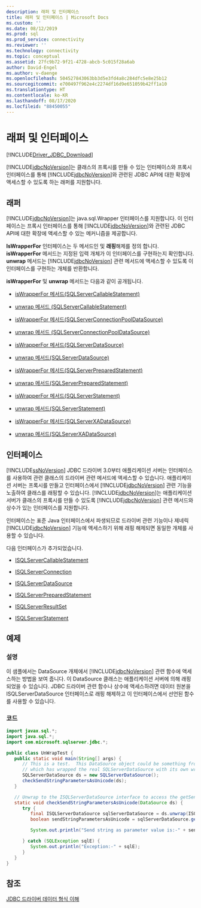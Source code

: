 ```yaml
---
description: 래퍼 및 인터페이스
title: 래퍼 및 인터페이스 | Microsoft Docs
ms.custom: ''
ms.date: 08/12/2019
ms.prod: sql
ms.prod_service: connectivity
ms.reviewer: ''
ms.technology: connectivity
ms.topic: conceptual
ms.assetid: 27fc9b72-9f21-4728-abcb-5c015f28a6ab
author: David-Engel
ms.author: v-daenge
ms.openlocfilehash: 504527843063bb3d5e3fd4a8c284dfc5e8e25b12
ms.sourcegitcommit: e700497f962e4c2274df16d9e651059b42ff1a10
ms.translationtype: HT
ms.contentlocale: ko-KR
ms.lasthandoff: 08/17/2020
ms.locfileid: "88450055"
---
```

# <a name="wrappers-and-interfaces"></a>래퍼 및 인터페이스

[!INCLUDE[Driver_JDBC_Download](../../includes/driver_jdbc_download.md)]

[!INCLUDE[jdbcNoVersion](../../includes/jdbcnoversion_md.md)]는 클래스의 프록시를 만들 수 있는 인터페이스와 프록시 인터페이스를 통해 [!INCLUDE[jdbcNoVersion](../../includes/jdbcnoversion_md.md)]와 관련된 JDBC API에 대한 확장에 액세스할 수 있도록 하는 래퍼를 지원합니다.

## <a name="wrappers"></a>래퍼

[!INCLUDE[jdbcNoVersion](../../includes/jdbcnoversion_md.md)]는 java.sql.Wrapper 인터페이스를 지원합니다. 이 인터페이스는 프록시 인터페이스를 통해 [!INCLUDE[jdbcNoVersion](../../includes/jdbcnoversion_md.md)]와 관련된 JDBC API에 대한 확장에 액세스할 수 있는 메커니즘을 제공합니다.

**IsWrapperFor** 인터페이스는 두 메서드인 및 **래핑**해제를 정의 합니다. **isWrapperFor** 메서드는 지정된 입력 개체가 이 인터페이스를 구현하는지 확인합니다. **unwrap** 메서드는 [!INCLUDE[jdbcNoVersion](../../includes/jdbcnoversion_md.md)] 관련 메서드에 액세스할 수 있도록 이 인터페이스를 구현하는 개체를 반환합니다.

**isWrapperFor** 및 **unwrap** 메서드는 다음과 같이 공개됩니다.

- [isWrapperFor 메서드&#40;SQLServerCallableStatement&#41;](../../connect/jdbc/reference/iswrapperfor-method-sqlservercallablestatement.md)

- [unwrap 메서드 &#40;SQLServerCallableStatement&#41;](../../connect/jdbc/reference/unwrap-method-sqlservercallablestatement.md)

- [isWrapperFor 메서드&#40;SQLServerConnectionPoolDataSource&#41;](../../connect/jdbc/reference/iswrapperfor-method-sqlserverconnectionpooldatasource.md)

- [unwrap 메서드 &#40;SQLServerConnectionPoolDataSource&#41;](../../connect/jdbc/reference/unwrap-method-sqlserverconnectionpooldatasource.md)

- [isWrapperFor 메서드(SQLServerDataSource)](../../connect/jdbc/reference/iswrapperfor-method-sqlserverdatasource.md)

- [unwrap 메서드&#40;SQLServerDataSource&#41;](../../connect/jdbc/reference/unwrap-method-sqlserverdatasource.md)

- [isWrapperFor 메서드(SQLServerPreparedStatement)](../../connect/jdbc/reference/iswrapperfor-method-sqlserverpreparedstatement.md)

- [unwrap 메서드&#40;SQLServerPreparedStatement&#41;](../../connect/jdbc/reference/unwrap-method-sqlserverpreparedstatement.md)

- [isWrapperFor 메서드&#40;SQLServerStatement&#41;](../../connect/jdbc/reference/iswrapperfor-method-sqlserverstatement.md)

- [unwrap 메서드&#40;SQLServerStatement&#41;](../../connect/jdbc/reference/unwrap-method-sqlserverstatement.md)

- [isWrapperFor 메서드&#40;SQLServerXADataSource&#41;](../../connect/jdbc/reference/iswrapperfor-method-sqlserverxadatasource.md)

- [unwrap 메서드&#40;SQLServerXADataSource&#41;](../../connect/jdbc/reference/unwrap-method-sqlserverxadatasource.md)

## <a name="interfaces"></a>인터페이스

[!INCLUDE[ssNoVersion](../../includes/ssnoversion-md.md)] JDBC 드라이버 3.0부터 애플리케이션 서버는 인터페이스를 사용하여 관련 클래스의 드라이버 관련 메서드에 액세스할 수 있습니다. 애플리케이션 서버는 프록시를 만들고 인터페이스에서 [!INCLUDE[jdbcNoVersion](../../includes/jdbcnoversion_md.md)] 관련 기능을 노출하여 클래스를 래핑할 수 있습니다. [!INCLUDE[jdbcNoVersion](../../includes/jdbcnoversion_md.md)]는 애플리케이션 서버가 클래스의 프록시를 만들 수 있도록 [!INCLUDE[jdbcNoVersion](../../includes/jdbcnoversion_md.md)] 관련 메서드와 상수가 있는 인터페이스를 지원합니다.

인터페이스는 표준 Java 인터페이스에서 파생되므로 드라이버 관련 기능이나 제네릭 [!INCLUDE[jdbcNoVersion](../../includes/jdbcnoversion_md.md)] 기능에 액세스하기 위해 래핑 해제되면 동일한 개체를 사용할 수 있습니다.

다음 인터페이스가 추가되었습니다.

- [ISQLServerCallableStatement](../../connect/jdbc/reference/isqlservercallablestatement-interface.md)

- [ISQLServerConnection](../../connect/jdbc/reference/isqlserverconnection-interface.md)

- [ISQLServerDataSource](../../connect/jdbc/reference/isqlserverdatasource-interface.md)

- [ISQLServerPreparedStatement](../../connect/jdbc/reference/isqlserverpreparedstatement-interface.md)

- [ISQLServerResultSet](../../connect/jdbc/reference/isqlserverresultset-interface.md)

- [ISQLServerStatement](../../connect/jdbc/reference/isqlserverstatement-interface.md)

## <a name="example"></a>예제

### <a name="description"></a>설명

이 샘플에서는 DataSource 개체에서 [!INCLUDE[jdbcNoVersion](../../includes/jdbcnoversion_md.md)] 관련 함수에 액세스하는 방법을 보여 줍니다. 이 DataSource 클래스는 애플리케이션 서버에 의해 래핑되었을 수 있습니다. JDBC 드라이버 관련 함수나 상수에 액세스하려면 데이터 원본을 ISQLServerDataSource 인터페이스로 래핑 해제하고 이 인터페이스에서 선언된 함수를 사용할 수 있습니다.

### <a name="code"></a>코드

```java
import javax.sql.*;  
import java.sql.*;  
import com.microsoft.sqlserver.jdbc.*;  

public class UnWrapTest {  
   public static void main(String[] args) {  
      // This is a test.  This DataSource object could be something from an appserver
      // which has wrapped the real SQLServerDataSource with its own wrapper  
      SQLServerDataSource ds = new SQLServerDataSource();  
      checkSendStringParametersAsUnicode(ds);  
   }  

   // Unwrap to the ISQLServerDataSource interface to access the getSendStringParametersAsUnicode function  
   static void checkSendStringParametersAsUnicode(DataSource ds) {  
      try {  
         final ISQLServerDataSource sqlServerDataSource = ds.unwrap(ISQLServerDataSource.class);  
         boolean sendStringParametersAsUnicode = sqlServerDataSource.getSendStringParametersAsUnicode();  

         System.out.println("Send string as parameter value is:-" + sendStringParametersAsUnicode);  

      } catch (SQLException sqlE) {  
         System.out.println("Exception:-" + sqlE);  
      }  
   }  
}  
```

## <a name="see-also"></a>참조

[JDBC 드라이버 데이터 형식 이해](../../connect/jdbc/understanding-the-jdbc-driver-data-types.md)

